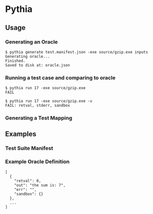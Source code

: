 # Pythia

## Usage

### Generating an Oracle

```
$ pythia generate test.manifest.json -exe source/gzip.exe inputs
Generating oracle...
Finished.
Saved to disk at: oracle.json
```

### Running a test case and comparing to oracle

```
$ pythia run 17 -exe source/gzip.exe
FAIL

$ pythia run 17 -exe source/gzip.exe -v
FAIL: retval, stderr, sandbox
```

### Generating a Test Mapping


## Examples

### Test Suite Manifest

### Example Oracle Definition

```
[
  {
    "retval": 0,
    "out": "the sum is: 7",
    "err": "",
    "sandbox": {}
  },
  ...
]
```
